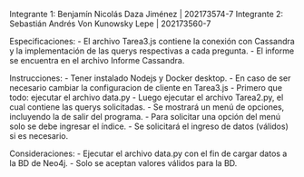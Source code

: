 Integrante 1: Benjamín Nicolás Daza Jiménez | 202173574-7
Integrante 2: Sebastián Andrés Von Kunowsky Lepe | 202173560-7

Especificaciones:
    - El archivo Tarea3.js contiene la conexión con Cassandra y la implementación de las querys respectivas a cada pregunta.
    - El informe se encuentra en el archivo Informe Cassandra.

Instrucciones:
    - Tener instalado Nodejs y Docker desktop.
    - En caso de ser necesario cambiar la configuracion de cliente en Tarea3.js
    - Primero que todo: ejecutar el archivo data.py
    - Luego ejecutar el archivo Tarea2.py, el cual contiene las querys solicitadas.
    - Se mostrará un menú de opciones, incluyendo la de salir del programa.
    - Para solicitar una opción del menú solo se debe ingresar el índice.
    - Se solicitará el ingreso de datos (válidos) si es necesario.
    
Consideraciones:
    - Ejecutar el archivo data.py con el fin de cargar datos a la BD de Neo4j.
    - Solo se aceptan valores válidos para la BD.